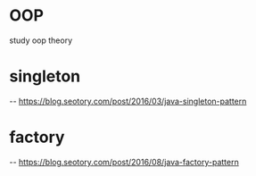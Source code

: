 # OOP
study oop theory

# singleton
-- https://blog.seotory.com/post/2016/03/java-singleton-pattern  
  
# factory

-- 
https://blog.seotory.com/post/2016/08/java-factory-pattern  

  

